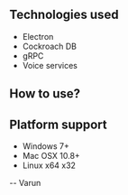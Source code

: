 Technologies used
------------------

- Electron
- Cockroach DB
- gRPC
- Voice services

How to use?
-----------


Platform support
----------------
- Windows 7+
- Mac OSX 10.8+
- Linux x64 x32

-- Varun